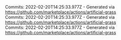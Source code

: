 Commits: 2022-02-20T14:25:33.977Z - Generated via https://github.com/marketplace/actions/artificial-grass
<br>
Commits: 2022-02-20T14:25:33.977Z - Generated via https://github.com/marketplace/actions/artificial-grass
<br>
Commits: 2022-02-20T14:25:33.977Z - Generated via https://github.com/marketplace/actions/artificial-grass
<br>
